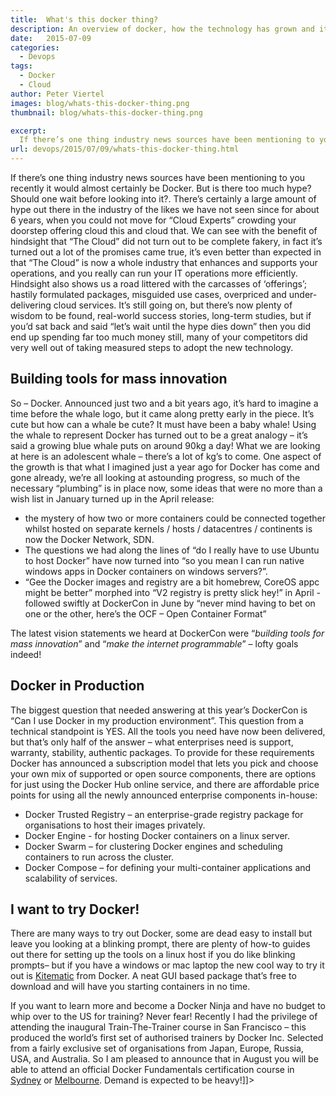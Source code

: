```yaml
---
title:  What's this docker thing?
description: An overview of docker, how the technology has grown and its readiness to be run in production
date:   2015-07-09
categories:
  - Devops
tags:
  - Docker
  - Cloud
author: Peter Viertel
images: blog/whats-this-docker-thing.png
thumbnail: blog/whats-this-docker-thing.png

excerpt:
  If there’s one thing industry news sources have been mentioning to you recently it would almost certainly be Docker. But is there too much hype? Should one wait before looking into it?. There’s certainly a large amount of hype out there in the industry of the likes we have not seen since for about 6 years, when you could not move for “Cloud Experts” crowding your doorstep offering cloud this and cloud that. We can see with the benefit of hindsight that “The Cloud” did not turn out to be complete fakery, in fact it’s turned out a lot of the promises came true, it’s even better than expected in that “The Cloud” is now a whole industry that enhances and supports your operations, and you really can run your IT operations more efficiently.
url: devops/2015/07/09/whats-this-docker-thing.html
---
```


If there’s one thing industry news sources have been mentioning to you recently it would almost certainly be Docker. But is there too much hype? Should one wait before looking into it?. There’s certainly a large amount of hype out there in the industry of the likes we have not seen since for about 6 years, when you could not move for “Cloud Experts” crowding your doorstep offering cloud this and cloud that. We can see with the benefit of hindsight that “The Cloud” did not turn out to be complete fakery, in fact it’s turned out a lot of the promises came true, it’s even better than expected in that “The Cloud” is now a whole industry that enhances and supports your operations, and you really can run your IT operations more efficiently. Hindsight also shows us a road littered with the carcasses of ‘offerings’; hastily formulated packages, misguided use cases, overpriced and under-delivering cloud services. It’s still going on, but there’s now plenty of wisdom to be found, real-world success stories, long-term studies, but if you’d sat back and said “let’s wait until the hype dies down” then you did end up spending far too much money still, many of your competitors did very well out of taking measured steps to adopt the new technology.

## Building tools for mass innovation

So – Docker. Announced just two and a bit years ago, it’s hard to imagine a time before the whale logo, but it came along pretty early in the piece. It’s cute but how can a whale be cute? It must have been a baby whale! Using the whale to represent Docker has turned out to be a great analogy – it’s said a growing blue whale puts on around 90kg a day! What we are looking at here is an adolescent whale – there’s a lot of kg’s to come. One aspect of the growth is that what I imagined just a year ago for Docker has come and gone already, we’re all looking at astounding progress, so much of the necessary “plumbing” is in place now, some ideas that were no more than a wish list in January turned up in the April release:

*   the mystery of how two or more containers could be connected together whilst hosted on separate kernels / hosts / datacentres / continents is now the Docker Network, SDN.
*   The questions we had along the lines of “do I really have to use Ubuntu to host Docker” have now turned into “so you mean I can run native windows apps in Docker containers on windows servers?”.
*   “Gee the Docker images and registry are a bit homebrew, CoreOS appc might be better” morphed into “V2 registry is pretty slick hey!” in April - followed swiftly at DockerCon in June by “never mind having to bet on one or the other, here’s the OCF – Open Container Format”

The latest vision statements we heard at DockerCon were “_building tools for mass innovation_” and “_make the internet programmable_” – lofty goals indeed!

## Docker in Production

The biggest question that needed answering at this year’s DockerCon is “Can I use Docker in my production environment”. This question from a technical standpoint is YES. All the tools you need have now been delivered, but that’s only half of the answer – what enterprises need is support, warranty, stability, authentic packages. To provide for these requirements Docker has announced a subscription model that lets you pick and choose your own mix of supported or open source components, there are options for just using the Docker Hub online service, and there are affordable price points for using all the newly announced enterprise components in-house:

*   Docker Trusted Registry – an enterprise-grade registry package for organisations to host their images privately.
*   Docker Engine - for hosting Docker containers on a linux server.
*   Docker Swarm – for clustering Docker engines and scheduling containers to run across the cluster.
*   Docker Compose – for defining your multi-container applications and scalability of services.

## I want to try Docker!

There are many ways to try out Docker, some are dead easy to install but leave you looking at a blinking prompt, there are plenty of how-to guides out there for setting up the tools on a linux host if you do like blinking prompts– but if you have a windows or mac laptop the new cool way to try it out is [Kitematic](http://kitematic.com "Kitematic") from Docker. A neat GUI based package that’s free to download and will have you starting containers in no time.

If you want to learn more and become a Docker Ninja and have no budget to whip over to the US for training? Never fear! Recently I had the privilege of attending the inaugural Train-The-Trainer course in San Francisco – this produced the world’s first set of authorised trainers by Docker Inc. Selected from a fairly exclusive set of organisations from Japan, Europe, Russia, USA, and Australia. So I am pleased to announce that in August you will be able to attend an official Docker Fundamentals certification course in [Sydney](http://www.cevo.com.au/event/docker-training-sydney/ "Docker Training – Sydney") or [Melbourne](http://www.cevo.com.au/event/docker-training-melbourne/ "Docker Training – Melbourne"). Demand is expected to be heavy!]]>
